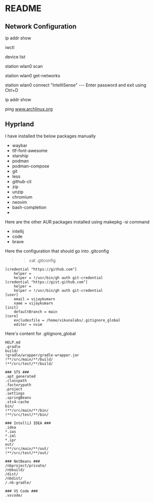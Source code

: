 # README

## Network Configuration

ip addr show

iwctl

device list

station wlan0 scan

station wlan0 get-networks

station wlan0 connect "IntelliSense" --- Enter password and exit using Ctrl+D

ip addr show 

ping www.archlinux.org

## Hyprland

I have installed the below packages manually

* waybar
* ttf-font-awesome
* starship
* podman
* podman-compose
* git
* less
* github-cli
* zip
* unzip
* chromium
* neovim
* bash-completion
* 

Here are the other AUR packages installed using makepkg -si command

* intellij
* code
* brave


Here the configuration that should go into .gitconfig

>> cat .gitconfig
```
[credential "https://github.com"]
	helper = 
	helper = !/usr/bin/gh auth git-credential
[credential "https://gist.github.com"]
	helper = 
	helper = !/usr/bin/gh auth git-credential
[user]
	email = vijaykumarn
	name = vijaykumarn
[init]
	defaultBranch = main
[core]
	excludesfile = /home/vikunalabs/.gitignore_global
	editor = nvim
```

Here's content for .gitignore_global
```
HELP.md
.gradle
build/
!gradle/wrapper/gradle-wrapper.jar
!**/src/main/**/build/
!**/src/test/**/build/

### STS ###
.apt_generated
.classpath
.factorypath
.project
.settings
.springBeans
.sts4-cache
bin/
!**/src/main/**/bin/
!**/src/test/**/bin/

### IntelliJ IDEA ###
.idea
*.iws
*.iml
*.ipr
out/
!**/src/main/**/out/
!**/src/test/**/out/

### NetBeans ###
/nbproject/private/
/nbbuild/
/dist/
/nbdist/
/.nb-gradle/

### VS Code ###
.vscode/
```
